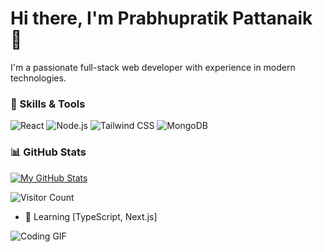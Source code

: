 # Hi there, I'm Prabhupratik Pattanaik 👋

I'm a passionate full-stack web developer with experience in modern technologies.

### 🌟 Skills & Tools
![React](https://img.shields.io/badge/React-20232A?style=for-the-badge&logo=react&logoColor=61DAFB)
![Node.js](https://img.shields.io/badge/Node.js-43853D?style=for-the-badge&logo=node.js&logoColor=white)
![Tailwind CSS](https://img.shields.io/badge/TailwindCSS-38B2AC?style=for-the-badge&logo=tailwind-css&logoColor=white)
![MongoDB](https://img.shields.io/badge/MongoDB-47A248?style=for-the-badge&logo=mongodb&logoColor=white)

### 📊 GitHub Stats
[![My GitHub Stats](https://github-readme-stats.vercel.app/api?username=iam-prabhu&show_icons=true&theme=radical)](https://github.com/iam-prabhu)

![Visitor Count](https://komarev.com/ghpvc/?username=iam-prabhu&color=blue)


- 🌱 Learning [TypeScript, Next.js]

![Coding GIF](https://media.giphy.com/media/L1R1tvI9svkIWwpVYr/giphy.gif)

<!--START_SECTION:waka-->
<!--END_SECTION:waka-->
